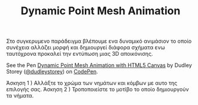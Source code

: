 ﻿---
layout: single
title: Dynamic Point Mesh Animation
header: no
categories:
  - visualization
tags:
  - 
---

 Στο συγκερυμενο παράδειγμα βλέπουμε ενα δυναμικό 
  ανιμάσιον το οποίο συνέχεια αλλάζει μορφή
  και δημιουργεί διάφορα σχήματα ενω ταυτόχρονα
  προκαλεί την εντύπωση μιας 3D αποικόνισης.

<p data-height="265" data-theme-id="0" data-slug-hash="NbNjjX" data-default-tab="js,result" data-user="dudleystorey" data-pen-title="Dynamic Point Mesh Animation with HTML5 Canvas" data-preview="true" class="codepen">See the Pen <a href="https://codepen.io/dudleystorey/pen/NbNjjX/">Dynamic Point Mesh Animation with HTML5 Canvas</a> by Dudley Storey (<a href="https://codepen.io/dudleystorey">@dudleystorey</a>) on <a href="https://codepen.io">CodePen</a>.</p>
<script async src="https://static.codepen.io/assets/embed/ei.js"></script>


Άσκηση 1 ) Αλλάξτε το χρώμα των νημάτων και κόμβων με αυτο της επιλογής σας.
Άσκηση 2 ) Τροποποιείστε το μοτίβο το οποίο δημιουργούν τα νήματα.

